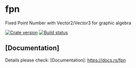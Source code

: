 # fpn
Fixed Point Number with Vector2/Vector3 for graphic algebra

[![Crate version][crate-badge]][crate]
[![Build status][travis-badge]][travis]

[crate-badge]: https://img.shields.io/crates/v/fpn.svg
[travis-badge]: https://img.shields.io/travis/programble/fpn/master.svg
[crate]: https://crates.io/crates/fpn
[travis]: https://travis-ci.org/programble/fpn


## [Documentation]

Details please check:
[Documentation]: https://docs.rs/fpn

